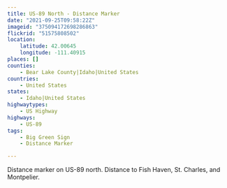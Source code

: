 ```yaml
---
title: US-89 North - Distance Marker
date: "2021-09-25T09:58:22Z"
imageid: "375094172698286863"
flickrid: "51575808502"
location:
    latitude: 42.00645
    longitude: -111.40915
places: []
counties:
    - Bear Lake County|Idaho|United States
countries:
    - United States
states:
    - Idaho|United States
highwaytypes:
    - US Highway
highways:
    - US-89
tags:
    - Big Green Sign
    - Distance Marker

---
```

Distance marker on US-89 north.  Distance to Fish Haven, St. Charles, and Montpelier.